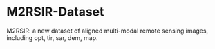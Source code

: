 # M2RSIR-Dataset
M2RSIR: a new dataset of aligned multi-modal remote sensing images, including opt, tir, sar, dem, map.
